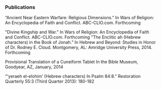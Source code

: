 ### Publications

“Ancient Near Eastern Warfare: Religious Dimensions.” In Wars of Religion: An Encyclopedia of Faith and Conflict. ABC-CLIO.com. Forthcoming

"Divine Kingship and War.” In Wars of Religion: An Encyclopedia of Faith and Conflict. ABC-CLIO.com. Forthcoming
"The Enclitic ah (Hebrew characters) in the Book of Jonah.” In Hebrew and Beyond: Studies in Honor of Dr. Rodney E. Cloud. Montgomery, AL: Amridge University Press, 2014. Forthcoming

Provisional Translation of a Cuneiform Tablet In the Bible Museum, Goodyear, AZ, January, 2014

“'yeraeh el-elohim’ (Hebrew characters) In Psalm 84:8.” Restoration Quarterly 55:3 (Third Quarter 2013): 180-182
